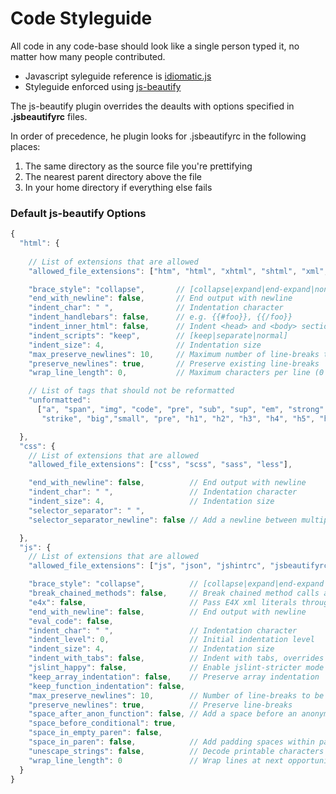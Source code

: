 # Code Styleguide

All code in any code-base should look like a single person typed it, no matter how many people contributed.

* Javascript syleguide reference is [idiomatic.js](https://github.com/rwaldron/idiomatic.js)
* Styleguide enforced using [js-beautify](https://github.com/einars/js-beautify)
  
The js-beautify plugin overrides the deaults with options specified in **.jsbeautifyrc** files.
  
In order of precedence, he plugin looks for .jsbeautifyrc in the following places:

1. The same directory as the source file you're prettifying 
2. The nearest parent directory above the file
3. In your home directory if everything else fails

### Default js-beautify Options

```javascript
{
  "html": {
    
    // List of extensions that are allowed
    "allowed_file_extensions": ["htm", "html", "xhtml", "shtml", "xml", "svg"],

    "brace_style": "collapse",       // [collapse|expand|end-expand|none]
    "end_with_newline": false,       // End output with newline
    "indent_char": " ",              // Indentation character
    "indent_handlebars": false,      // e.g. {{#foo}}, {{/foo}}
    "indent_inner_html": false,      // Indent <head> and <body> sections
    "indent_scripts": "keep",        // [keep|separate|normal]
    "indent_size": 4,                // Indentation size
    "max_preserve_newlines": 10,     // Maximum number of line-breaks to be preserved in one chunk
    "preserve_newlines": true,       // Preserve existing line-breaks
    "wrap_line_length": 0,           // Maximum characters per line (0 disables)

    // List of tags that should not be reformatted
    "unformatted": 
      ["a", "span", "img", "code", "pre", "sub", "sup", "em", "strong", "b", "i", "u", 
       "strike", "big","small", "pre", "h1", "h2", "h3", "h4", "h5", "h6"]

  },
  "css": {
    // List of extensions that are allowed
    "allowed_file_extensions": ["css", "scss", "sass", "less"],

    "end_with_newline": false,          // End output with newline
    "indent_char": " ",                 // Indentation character
    "indent_size": 4,                   // Indentation size
    "selector_separator": " ",
    "selector_separator_newline": false // Add a newline between multiple selectors

  },
  "js": {
    // List of extensions that are allowed
    "allowed_file_extensions": ["js", "json", "jshintrc", "jsbeautifyrc"],

    "brace_style": "collapse",          // [collapse|expand|end-expand|none]
    "break_chained_methods": false,     // Break chained method calls across subsequent lines
    "e4x": false,                       // Pass E4X xml literals through untouched
    "end_with_newline": false,          // End output with newline
    "eval_code": false,
    "indent_char": " ",                 // Indentation character
    "indent_level": 0,                  // Initial indentation level
    "indent_size": 4,                   // Indentation size
    "indent_with_tabs": false,          // Indent with tabs, overrides `indent_size` and `indent_char`
    "jslint_happy": false,              // Enable jslint-stricter mode
    "keep_array_indentation": false,    // Preserve array indentation
    "keep_function_indentation": false,
    "max_preserve_newlines": 10,        // Number of line-breaks to be preserved in one chunk
    "preserve_newlines": true,          // Preserve line-breaks
    "space_after_anon_function": false, // Add a space before an anonymous function's parens, ie. function ()
    "space_before_conditional": true,
    "space_in_empty_paren": false,
    "space_in_paren": false,            // Add padding spaces within paren, ie. f( a, b )
    "unescape_strings": false,          // Decode printable characters encoded in xNN notation
    "wrap_line_length": 0               // Wrap lines at next opportunity after N characters
  }
}
```